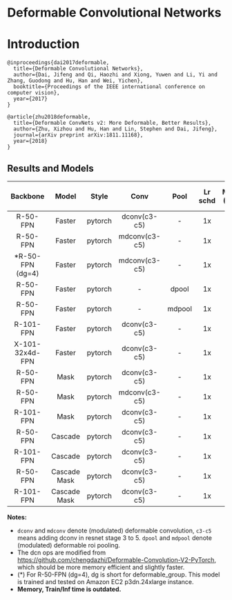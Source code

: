 # Deformable Convolutional Networks

# Introduction

```
@inproceedings{dai2017deformable,
  title={Deformable Convolutional Networks},
  author={Dai, Jifeng and Qi, Haozhi and Xiong, Yuwen and Li, Yi and Zhang, Guodong and Hu, Han and Wei, Yichen},
  booktitle={Proceedings of the IEEE international conference on computer vision},
  year={2017}
}

@article{zhu2018deformable,
  title={Deformable ConvNets v2: More Deformable, Better Results},
  author={Zhu, Xizhou and Hu, Han and Lin, Stephen and Dai, Jifeng},
  journal={arXiv preprint arXiv:1811.11168},
  year={2018}
}
```

## Results and Models

| Backbone         | Model        | Style   | Conv          | Pool   | Lr schd | Mem (GB) | Inf time (fps) | box AP | mask AP | Download |
|:----------------:|:------------:|:-------:|:-------------:|:------:|:-------:|:--------:|:--------------:|:------:|:-------:|:--------:|
| R-50-FPN         | Faster       | pytorch | dconv(c3-c5)  | -      | 1x      | 4.0  | 16.5 | 41.3 |     | [model](https://open-mmlab.s3.ap-northeast-2.amazonaws.com/mmdetection/v2.0/dcn/faster_rcnn_r50_fpn_dconv_c3-c5_1x_coco.py/faster_rcnn_r50_fpn_dconv_c3-c5_1x_coco.py_20200130-d68aed1e.pth) &#124; [log](https://open-mmlab.s3.ap-northeast-2.amazonaws.com/mmdetection/v2.0/dcn/faster_rcnn_r50_fpn_dconv_c3-c5_1x_coco.py/faster_rcnn_r50_fpn_dconv_c3-c5_1x_coco.py_20200130_212941.log.json) |
| R-50-FPN         | Faster       | pytorch | mdconv(c3-c5) | -      | 1x      | 4.1  | 16.1 | 41.4 |     | [model](https://open-mmlab.s3.ap-northeast-2.amazonaws.com/mmdetection/v2.0/dcn/faster_rcnn_r50_fpn_mdconv_c3-c5_1x_coco.py/faster_rcnn_r50_fpn_mdconv_c3-c5_1x_coco.py_20200130-d099253b.pth) &#124; [log](https://open-mmlab.s3.ap-northeast-2.amazonaws.com/mmdetection/v2.0/dcn/faster_rcnn_r50_fpn_mdconv_c3-c5_1x_coco.py/faster_rcnn_r50_fpn_mdconv_c3-c5_1x_coco.py_20200130_222144.log.json) |
| *R-50-FPN (dg=4) | Faster       | pytorch | mdconv(c3-c5) | -      | 1x      | 4.2  | 16.1 | 41.5 |     | [model](https://open-mmlab.s3.ap-northeast-2.amazonaws.com/mmdetection/v2.0/dcn/faster_rcnn_r50_fpn_mdconv_c3-c5_group4_1x_coco.py/faster_rcnn_r50_fpn_mdconv_c3-c5_group4_1x_coco.py_20200130-01262257.pth) &#124; [log](https://open-mmlab.s3.ap-northeast-2.amazonaws.com/mmdetection/v2.0/dcn/faster_rcnn_r50_fpn_mdconv_c3-c5_group4_1x_coco.py/faster_rcnn_r50_fpn_mdconv_c3-c5_group4_1x_coco.py_20200130_222058.log.json) |
| R-50-FPN         | Faster       | pytorch | -             | dpool  | 1x      | 5.0  | 15.6 | 38.9 |     | [model](https://open-mmlab.s3.ap-northeast-2.amazonaws.com/mmdetection/v2.0/dcn/faster_rcnn_r50_fpn_dpool_1x_coco.py/faster_rcnn_r50_fpn_dpool_1x_coco.py_20200307-90d3c01d.pth) &#124; [log](https://open-mmlab.s3.ap-northeast-2.amazonaws.com/mmdetection/v2.0/dcn/faster_rcnn_r50_fpn_dpool_1x_coco.py/faster_rcnn_r50_fpn_dpool_1x_coco.py_20200307_203250.log.json) |
| R-50-FPN         | Faster       | pytorch | -             | mdpool | 1x      | 5.8  | 15.1 | 38.7 |     | [model](https://open-mmlab.s3.ap-northeast-2.amazonaws.com/mmdetection/v2.0/dcn/faster_rcnn_r50_fpn_mdpool_1x_coco.py/faster_rcnn_r50_fpn_mdpool_1x_coco.py_20200307-c0df27ff.pth) &#124; [log](https://open-mmlab.s3.ap-northeast-2.amazonaws.com/mmdetection/v2.0/dcn/faster_rcnn_r50_fpn_mdpool_1x_coco.py/faster_rcnn_r50_fpn_mdpool_1x_coco.py_20200307_203304.log.json) |
| R-101-FPN        | Faster       | pytorch | dconv(c3-c5)  | -      | 1x      | 6.0  | 12.1 | 42.7 |     | [model](https://open-mmlab.s3.ap-northeast-2.amazonaws.com/mmdetection/v2.0/dcn/faster_rcnn_r101_fpn_dconv_c3-c5_1x_coco.py/faster_rcnn_r101_fpn_dconv_c3-c5_1x_coco.py_20200203-1377f13d.pth) &#124; [log](https://open-mmlab.s3.ap-northeast-2.amazonaws.com/mmdetection/v2.0/dcn/faster_rcnn_r101_fpn_dconv_c3-c5_1x_coco.py/faster_rcnn_r101_fpn_dconv_c3-c5_1x_coco.py_20200203_230019.log.json) |
| X-101-32x4d-FPN | Faster        | pytorch | dconv(c3-c5)  | -      | 1x      | 7.3  | 8.4  | 44.5 |     | [model](https://open-mmlab.s3.ap-northeast-2.amazonaws.com/mmdetection/v2.0/dcn/faster_rcnn_x101_32x4d_fpn_dconv_c3-c5_1x_coco.py/faster_rcnn_x101_32x4d_fpn_dconv_c3-c5_1x_coco.py_20200203-4f85c69c.pth) &#124; [log](https://open-mmlab.s3.ap-northeast-2.amazonaws.com/mmdetection/v2.0/dcn/faster_rcnn_x101_32x4d_fpn_dconv_c3-c5_1x_coco.py/faster_rcnn_x101_32x4d_fpn_dconv_c3-c5_1x_coco.py_20200203_001325.log.json) |
| R-50-FPN         | Mask         | pytorch | dconv(c3-c5)  | -      | 1x      | 4.5  | 10.9 | 41.8 | 37.4 | [model](https://open-mmlab.s3.ap-northeast-2.amazonaws.com/mmdetection/v2.0/dcn/mask_rcnn_r50_fpn_dconv_c3-c5_1x_coco.py/mask_rcnn_r50_fpn_dconv_c3-c5_1x_coco.py_20200203-4d9ad43b.pth) &#124; [log](https://open-mmlab.s3.ap-northeast-2.amazonaws.com/mmdetection/v2.0/dcn/mask_rcnn_r50_fpn_dconv_c3-c5_1x_coco.py/mask_rcnn_r50_fpn_dconv_c3-c5_1x_coco.py_20200203_061339.log.json) |
| R-50-FPN         | Mask         | pytorch | mdconv(c3-c5) | -      | 1x      | 4.5  | 10.7 | 41.5 | 37.1 | [model](https://open-mmlab.s3.ap-northeast-2.amazonaws.com/mmdetection/v2.0/dcn/mask_rcnn_r50_fpn_mdconv_c3-c5_1x_coco.py/mask_rcnn_r50_fpn_mdconv_c3-c5_1x_coco.py_20200203-ad97591f.pth) &#124; [log](https://open-mmlab.s3.ap-northeast-2.amazonaws.com/mmdetection/v2.0/dcn/mask_rcnn_r50_fpn_mdconv_c3-c5_1x_coco.py/mask_rcnn_r50_fpn_mdconv_c3-c5_1x_coco.py_20200203_063443.log.json) |
| R-101-FPN        | Mask         | pytorch | dconv(c3-c5)  | -      | 1x      | 6.5  | 9.2  | 43.5 | 38.9  | [model](https://open-mmlab.s3.ap-northeast-2.amazonaws.com/mmdetection/v2.0/dcn/mask_rcnn_r101_fpn_dconv_c3-c5_1x_coco.py/mask_rcnn_r101_fpn_dconv_c3-c5_1x_coco.py_20200216-a71f5bce.pth) &#124; [log](https://open-mmlab.s3.ap-northeast-2.amazonaws.com/mmdetection/v2.0/dcn/mask_rcnn_r101_fpn_dconv_c3-c5_1x_coco.py/mask_rcnn_r101_fpn_dconv_c3-c5_1x_coco.py_20200216_191601.log.json) |
| R-50-FPN         | Cascade      | pytorch | dconv(c3-c5)  | -      | 1x      | 4.5  | 13.1 | 43.8 |     | [model](https://open-mmlab.s3.ap-northeast-2.amazonaws.com/mmdetection/v2.0/dcn/cascade_rcnn_r50_fpn_dconv_c3-c5_1x_coco.py/cascade_rcnn_r50_fpn_dconv_c3-c5_1x_coco.py_20200130-2f1fca44.pth) &#124; [log](https://open-mmlab.s3.ap-northeast-2.amazonaws.com/mmdetection/v2.0/dcn/cascade_rcnn_r50_fpn_dconv_c3-c5_1x_coco.py/cascade_rcnn_r50_fpn_dconv_c3-c5_1x_coco.py_20200130_220843.log.json) |
| R-101-FPN        | Cascade      | pytorch | dconv(c3-c5)  | -      | 1x      | 6.4  | 10.4 | 45.0 |     | [model](https://open-mmlab.s3.ap-northeast-2.amazonaws.com/mmdetection/v2.0/dcn/cascade_rcnn_r101_fpn_dconv_c3-c5_1x_coco.py/cascade_rcnn_r101_fpn_dconv_c3-c5_1x_coco.py_20200203-3b2f0594.pth) &#124; [log](https://open-mmlab.s3.ap-northeast-2.amazonaws.com/mmdetection/v2.0/dcn/cascade_rcnn_r101_fpn_dconv_c3-c5_1x_coco.py/cascade_rcnn_r101_fpn_dconv_c3-c5_1x_coco.py_20200203_224829.log.json) |
| R-50-FPN         | Cascade Mask | pytorch | dconv(c3-c5)  | -      | 1x      |   |  |  |     | [model]() &#124; [log]() |
| R-101-FPN        | Cascade Mask | pytorch | dconv(c3-c5)  | -      | 1x      |   |  |  |     | [model]() &#124; [log]() |

**Notes:**

- `dconv` and `mdconv` denote (modulated) deformable convolution, `c3-c5` means adding dconv in resnet stage 3 to 5. `dpool` and `mdpool` denote (modulated) deformable roi pooling.
- The dcn ops are modified from https://github.com/chengdazhi/Deformable-Convolution-V2-PyTorch, which should be more memory efficient and slightly faster.
- (*) For R-50-FPN (dg=4), dg is short for deformable_group. This model is trained and tested on Amazon EC2 p3dn.24xlarge instance.
- **Memory, Train/Inf time is outdated.**
